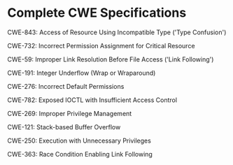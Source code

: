 

# Complete CWE Specifications

CWE-843: Access of Resource Using Incompatible Type ('Type Confusion')

CWE-732: Incorrect Permission Assignment for Critical Resource

CWE-59: Improper Link Resolution Before File Access ('Link Following')

CWE-191: Integer Underflow (Wrap or Wraparound)

CWE-276: Incorrect Default Permissions

CWE-782: Exposed IOCTL with Insufficient Access Control

CWE-269: Improper Privilege Management

CWE-121: Stack-based Buffer Overflow

CWE-250: Execution with Unnecessary Privileges

CWE-363: Race Condition Enabling Link Following
